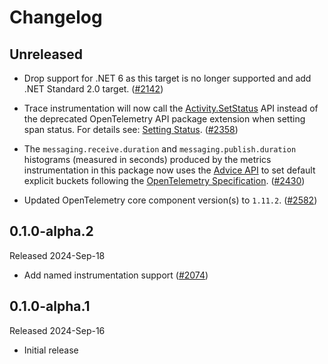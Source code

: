 # Changelog

## Unreleased

* Drop support for .NET 6 as this target is no longer supported
  and add .NET Standard 2.0 target.
  ([#2142](https://github.com/open-telemetry/opentelemetry-dotnet-contrib/pull/2142))

* Trace instrumentation will now call the [Activity.SetStatus](https://learn.microsoft.com/dotnet/api/system.diagnostics.activity.setstatus)
  API instead of the deprecated OpenTelemetry API package extension when setting
  span status. For details see: [Setting Status](https://github.com/open-telemetry/opentelemetry-dotnet/blob/main/src/OpenTelemetry.Api/README.md#setting-status).
  ([#2358](https://github.com/open-telemetry/opentelemetry-dotnet-contrib/pull/2358))

* The `messaging.receive.duration` and `messaging.publish.duration` histograms
  (measured in seconds) produced by the metrics instrumentation in this package
  now uses the [Advice API](https://github.com/open-telemetry/opentelemetry-dotnet/blob/core-1.10.0/docs/metrics/customizing-the-sdk/README.md#explicit-bucket-histogram-aggregation)
  to set default explicit buckets following the [OpenTelemetry Specification](https://github.com/open-telemetry/semantic-conventions/blob/v1.24.0/docs/messaging/messaging-metrics.md).
  ([#2430](https://github.com/open-telemetry/opentelemetry-dotnet-contrib/pull/2430))

* Updated OpenTelemetry core component version(s) to `1.11.2`.
  ([#2582](https://github.com/open-telemetry/opentelemetry-dotnet-contrib/pull/2582))

## 0.1.0-alpha.2

Released 2024-Sep-18

* Add named instrumentation support
  ([#2074](https://github.com/open-telemetry/opentelemetry-dotnet-contrib/pull/2074))

## 0.1.0-alpha.1

Released 2024-Sep-16

* Initial release

